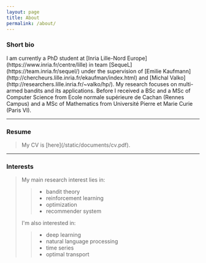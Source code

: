 ```yaml
---
layout: page
title: About
permalink: /about/
---
```


<h3>Short bio</h3>

<p>
I am currently a PhD student at [Inria Lille-Nord Europe](https://www.inria.fr/centre/lille) in team [SequeL](https://team.inria.fr/sequel/) under the supervision of [Emilie Kaufmann](http://chercheurs.lille.inria.fr/ekaufman/index.html) and [Michal Valko](http://researchers.lille.inria.fr/~valko/hp/). My research focuses on multi-armed bandits and its applications. Before I received a BSc and a MSc of Computer Science from Ecole normale supérieure de Cachan (Rennes Campus) and a MSc of Mathematics from Université Pierre et Marie Curie (Paris VI).
</p>

<hr />

<h3>Resume</h3>

<blockquote>
<p>
My CV is [here](/static/documents/cv.pdf).
</p>
</blockquote>

<hr />

<h3>Interests</h3>

<blockquote>
<p>
<p>My main research interest lies in:</p>
<blockquote>
<ul>
	<li>bandit theory</li>
	<li>reinforcement learning</li>
	<li>optimization</li>
	<li>recommender system</li>
</ul>
</blockquote>
<p>I'm also interested in:</p>
<blockquote>
<ul>
	<li>deep learning</li>
	<li>natural language processing</li>
	<li>time series</li>
	<li>optimal transport</li>
</ul>
</blockquote>
</p>
</blockquote>

